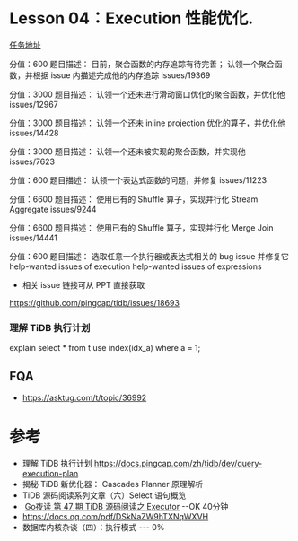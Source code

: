 

# Lesson 04：Execution 性能优化.

[任务地址](https://github.com/pingcap/tidb/issues?q=is%3Aopen+is%3Aissue+label%3Ahigh-performance+label%3Asig%2Fexecution)

分值：600
题目描述：
目前，聚合函数的内存追踪有待完善；
认领一个聚合函数，并根据 issue 内描述完成他的内存追踪 issues/19369


分值：3000
题目描述：
	认领一个还未进行滑动窗口优化的聚合函数，并优化他 issues/12967 


分值：3000
题目描述：
	认领一个还未 inline projection 优化的算子，并优化他 issues/14428 


分值：3000
题目描述：
	认领一个还未被实现的聚合函数，并实现他 issues/7623 


分值：600
题目描述：
认领一个表达式函数的问题，并修复 issues/11223


分值：6600
题目描述：
	使用已有的 Shuffle 算子，实现并行化 Stream Aggregate  issues/9244


分值：6600
题目描述：
	使用已有的 Shuffle 算子，实现并行化 Merge Join issues/14441 


分值：600
题目描述：
选取任意一个执行器或表达式相关的 bug issue 并修复它
help-wanted issues of execution
help-wanted issues of expressions

* 相关 issue 链接可从 PPT 直接获取


https://github.com/pingcap/tidb/issues/18693




### 理解 TiDB 执行计划

explain select * from t use index(idx_a) where a = 1;

## FQA
- https://asktug.com/t/topic/36992




# 参考
- 理解 TiDB 执行计划 https://docs.pingcap.com/zh/tidb/dev/query-execution-plan
- 揭秘 TiDB 新优化器： Cascades Planner 原理解析
- TiDB 源码阅读系列文章（六）Select 语句概览
- ​	[Go夜读 第 47 期 TiDB 源码阅读之 Executor](https://www.bilibili.com/video/av55403428/) --OK 40分钟
- https://docs.qq.com/pdf/DSkNaZW9hTXNqWXVH 
- 数据库内核杂谈（四）：执行模式 --- 0% 